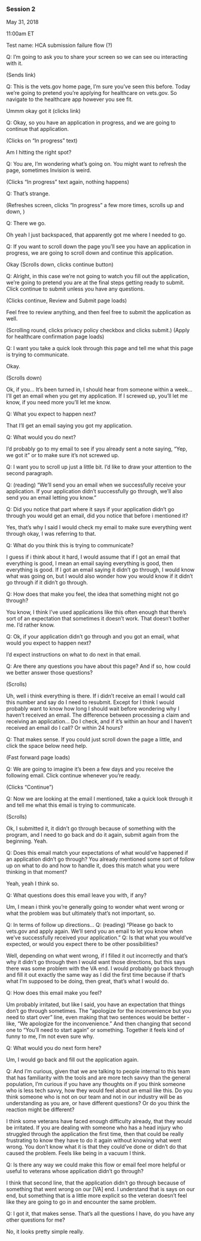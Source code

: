 ### Session 2

May 31, 2018

11:00am ET

Test name: HCA submission failure flow (?)


Q: I’m going to ask you to share your screen so we can see ou interacting with it.

(Sends link)

Q: This is the vets.gov home page, I’m sure you’ve seen this before. Today we’re going to pretend you’re applying for healthcare on vets.gov. So navigate to the healthcare app however you see fit.

Ummm okay got it
(clicks link)

Q: Okay, so you have an application in progress, and we are going to continue that application.

(Clicks on “In progress” text)

Am I hitting the right spot?

Q: You are, I’m wondering what’s going on. You might want to refresh the page, sometimes Invision is weird.

(Clicks “In progress” text again, nothing happens)

Q: That’s strange.

(Refreshes screen, clicks “In progress” a few more times, scrolls up and down, )

Q: There we go.

Oh yeah I just backspaced, that apparently got me where I needed to go.

Q: If you want to scroll down the page you’ll see you have an application in progress, we are going to scroll down and continue this application.

Okay 
(Scrolls down, clicks continue button)

Q: Alright, in this case we’re not going to watch you fill out the application, we’re going to pretend you are at the final steps getting ready to submit. Click continue to submit unless you have any questions.

(Clicks continue, Review and Submit page loads)

Feel free to review anything, and then feel free to submit the application as well.

(Scrolling round, clicks privacy policy checkbox and clicks submit.)
(Apply for healthcare confirmation page loads)

Q: I want you take a quick look through this page and tell me what this page is trying to communicate.

Okay.

(Scrolls down)

Ok, if you... It’s been turned in, I should hear from someone within a week... I’ll get an email when you get my application. If I screwed up, you’ll let me know, if you need more you’ll let me know.

Q: What you expect to happen next?

That I’ll get an email saying you got my application.

Q: What would you do next?

I’d probably go to my email to see if you already sent a note saying, “Yep, we got it” or to make sure it’s not screwed up.

Q: I want you to scroll up just a little bit. I’d like to draw your attention to the second paragraph. 

Q: (reading) “We’ll send you an email when we successfully receive your application. If your application didn’t successfully go through, we’ll also send you an email letting you know.”

Q: Did you notice that part where it says if your application didn’t go through you would get an email, did you notice that before i mentioned it?

Yes, that’s why I said I would check my email to make sure everything went through okay, I was referring to that.

Q: What do you think this is trying to communicate?

I guess if i think about it hard, I would assume that if I got an email that everything is good, I mean an email saying everything is good, then everything is good. If I got an email saying it didn’t go through, I would know what was going on, but I would also wonder how you would know if it didn’t go through if it didn’t go through.

Q: How does that make you feel, the idea that something might not go through?

You know, I think I’ve used applications like this often enough that there’s sort of an expectation that sometimes it doesn’t work. That doesn’t bother me. I’d rather know.

Q: Ok, if your application didn’t go through and you got an email, what would you expect to happen next?

I’d expect instructions on what to do next in that email.

Q: Are there any questions you have about this page? And if so, how could we better answer those questions?

(Scrolls)

Uh, well i think everything is there. If i didn’t receive an email I would call this number and say do I need to resubmit. Except for I think I would probably want to know how long I should wait before wondering why I haven’t received an email. The difference between processing a claim and receiving an application... Do I check, and if it’s within an hour and I haven’t received an email do I call? Or within 24 hours?

Q: That makes sense. If you could just scroll down the page a little, and click the space below need help.

(Fast forward page loads)

Q: We are going to imagine it’s been a few days and you receive the following email. Click continue whenever you’re ready. 

(Clicks “Continue”)

Q: Now we are looking at the email I mentioned, take a quick look through it and tell me what this email is trying to communicate.

(Scrolls)

Ok, I submitted it, it didn’t go through because of something with the program, and I need to go back and do it again, submit again from the beginning. Yeah.

Q: Does this email match your expectations of what would’ve happened if an application didn’t go through? You already mentioned some sort of follow up on what to do and how to handle it, does this match what you were thinking in that moment?

Yeah, yeah I think so.

Q: What questions does this email leave you with, if any?

Um, I mean i think you’re generally going to wonder what went wrong or what the problem was but ultimately that’s not important, so.

Q: In terms of follow up directions…
Q: (reading) “Please go back to vets.gov and apply again. We’ll send you an email to let you know when we’ve successfully received your application.”
Q: Is that what you would’ve expected, or would you expect there to be other possibilities?

Well, depending on what went wrong, if I filled it out incorrectly and that’s why it didn’t go through then I would want those directions, but this says there was some problem with the VA end. I would probably go back through and fill it out exactly the same way as I did the first time because if that’s what I’m supposed to be doing, then great, that’s what I would do.

Q: How does this email make you feel?

Um probably irritated, but like I said, you have an expectation that things don’t go through sometimes. The “apologize for the inconvenience but you need to start over” line, even making that two sentences would be better - like, “We apologize for the inconvenience.” And then changing that second one to “You’ll need to start again” or something. Together it feels kind of funny to me, I’m not even sure why.

Q: What would you do next form here?

Um, I would go back and fill out the application again. 

Q: And I’m curious, given that we are talking to people internal to this team that has familiarity with the tools and are more tech savvy than the general population, I’m curious if you have any thoughts on if you think someone who is less tech savvy, how they would feel about an email like this. Do you think someone who is not on our team and not in our industry will be as understanding as you are, or have different questions? Or do you think the reaction might be different?

I think some veterans have faced enough difficulty already, that they would be irritated. If you are dealing with someone who has a head injury who struggled through the application the first time, then that could be really frustrating to know they have to do it again without knowing what went wrong. You don’t know what it is that they could’ve done or didn’t do that caused the problem. Feels like being in a vacuum I think.

Q: Is there any way we could make this flow or email feel more helpful or useful to veterans whose application didn’t go through?

I think that second line, that the application didn’t go through because of something that went wrong on our [VA] end. I understand that is says on our end, but something that is a little more explicit so the veteran doesn’t feel like they are going to go in and encounter the same problem.

Q: I got it, that makes sense. That’s all the questions I have, do you have any other questions for me?

No, it looks pretty simple really.


